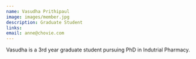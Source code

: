 ```yaml
---
name: Vasudha Prithipaul
image: images/member.jpg
description: Graduate Student
links:
email: anne@chovie.com
---
```


Vasudha is a 3rd year graduate student pursuing PhD in Indutrial Pharmacy.
